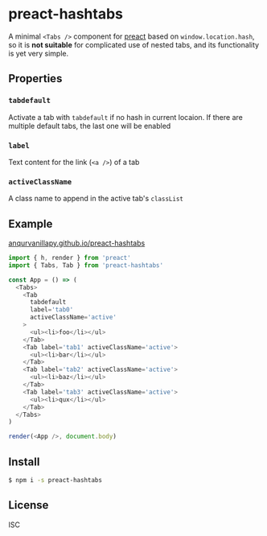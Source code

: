 # preact-hashtabs

A minimal `<Tabs />` component for
[preact](https://github.com/developit/preact) based on
`window.location.hash`, so it is **not suitable** for complicated use of nested
tabs, and its functionality is yet very simple.

## Properties

### `tabdefault`

Activate a tab with `tabdefault` if no hash in current locaion.  If there are
multiple default tabs, the last one will be enabled

### `label`

Text content for the link (`<a />`) of a tab

### `activeClassName`

A class name to append in the active tab's `classList`

## Example

[anqurvanillapy.github.io/preact-hashtabs](https://anqurvanillapy.github.io/preact-hashtabs)

```js
import { h, render } from 'preact'
import { Tabs, Tab } from 'preact-hashtabs'

const App = () => (
  <Tabs>
    <Tab
      tabdefault
      label='tab0'
      activeClassName='active'
    >
      <ul><li>foo</li></ul>
    </Tab>
    <Tab label='tab1' activeClassName='active'>
      <ul><li>bar</li></ul>
    </Tab>
    <Tab label='tab2' activeClassName='active'>
      <ul><li>baz</li></ul>
    </Tab>
    <Tab label='tab3' activeClassName='active'>
      <ul><li>qux</li></ul>
    </Tab>
  </Tabs>
)

render(<App />, document.body)
```

## Install

```bash
$ npm i -s preact-hashtabs
```

## License

ISC
